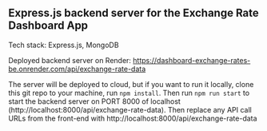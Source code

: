 ## Express.js backend server for the Exchange Rate Dashboard App

Tech stack: Express.js, MongoDB

Deployed backend server on Render: https://dashboard-exchange-rates-be.onrender.com/api/exchange-rate-data

The server will be deployed to cloud, but if you want to run it locally, clone this git repo to your machine, run `npm install`.
Then run `npm run start` to start the backend server on PORT 8000 of localhost (http://localhost:8000/api/exchange-rate-data).
Then replace any API call URLs from the front-end with http://localhost:8000/api/exchange-rate-data
